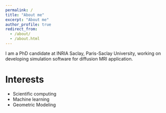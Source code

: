```yaml
---
permalink: /
title: "About me"
excerpt: "About me"
author_profile: true
redirect_from: 
  - /about/
  - /about.html
---
```


I am a PhD candidate at INRIA Saclay, Paris-Saclay University, working on developing simulation software for diffusion MRI application.

Interests
======

- Scientific computing
- Machine learning
- Geometric Modeling
